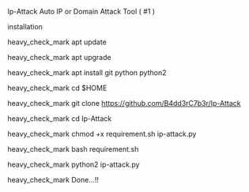 Ip-Attack
Auto IP or Domain Attack Tool ( #1 )


installation


heavy_check_mark apt update

heavy_check_mark apt upgrade

heavy_check_mark apt install git python python2

heavy_check_mark cd $HOME

heavy_check_mark git clone https://github.com/B4dd3rC7b3r/Ip-Attack

heavy_check_mark cd Ip-Attack

heavy_check_mark chmod +x requirement.sh ip-attack.py

heavy_check_mark bash requirement.sh

heavy_check_mark python2 ip-attack.py

heavy_check_mark Done...!!
